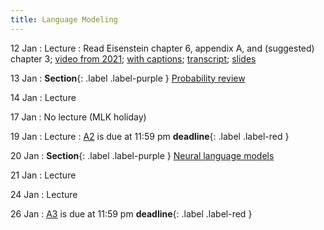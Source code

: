 ```yaml
---
title: Language Modeling
---
```


12 Jan
: Lecture 
  : Read Eisenstein chapter 6, appendix A, and (suggested) chapter 3; [video from 2021](https://drive.google.com/file/d/1cK43rSzH491oI9NIrLlDAeP8P2F7LXTJ/view?usp=sharing); [with captions](https://drive.google.com/file/d/17_YfmZPma6AwwjA5wuUSVzJjL6Nblcf1/view?usp=sharing); [transcript](https://drive.google.com/file/d/1hweCGRWzlIYqvN1uINPICtZp46KpOY1s/view?usp=sharing); [slides](https://drive.google.com/file/d/15xk-qyd3DFBLBYlTBDegfuZJKElJxuk4/view?usp=sharing) 

13 Jan
: **Section**{: .label .label-purple } [Probability review](#)

14 Jan
: Lecture

17 Jan
  : No lecture (MLK holiday)

19 Jan
: Lecture
  : [A2](assets/docs/A2.pdf) is due at 11:59 pm **deadline**{: .label .label-red }

20 Jan
: **Section**{: .label .label-purple } [Neural language models](#)

21 Jan
: Lecture

24 Jan
: Lecture

26 Jan
: [A3](assets/docs/A3.pdf) is due at 11:59 pm **deadline**{: .label .label-red }
